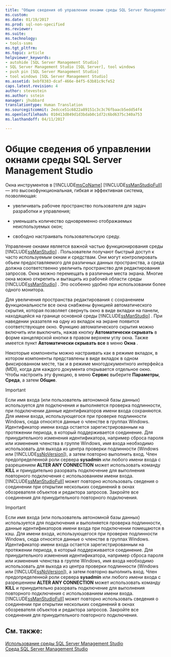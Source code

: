 ```yaml
---
title: "Общие сведения об управлении окнами среды SQL Server Management Studio | Документация Майкрософт"
ms.custom: 
ms.date: 01/19/2017
ms.prod: sql-non-specified
ms.reviewer: 
ms.suite: 
ms.technology:
- tools-ssms
ms.tgt_pltfrm: 
ms.topic: article
helpviewer_keywords:
- autohide [SQL Server Management Studio]
- SQL Server Management Studio [SQL Server], tool windows
- push pin [SQL Server Management Studio]
- tool windows [SQL Server Management Studio]
ms.assetid: bebf8383-dcaf-466e-84f5-63b81c9cfe52
caps.latest.revision: 4
author: stevestein
ms.author: sstein
manager: jhubbard
translationtype: Human Translation
ms.sourcegitcommit: 2edcce51c6822a89151c3c3c76fbaacb5edd54f4
ms.openlocfilehash: 010413d849d1d3bdab0c1d72c6bd6375c340a753
ms.lasthandoff: 04/11/2017

---
```

# <a name="understand-sql-server-management-studio-windows-management"></a>Общие сведения об управлении окнами среды SQL Server Management Studio
Окна инструментов в [!INCLUDE[msCoName](../includes/msconame_md.md)] [!INCLUDE[ssManStudioFull](../includes/ssmanstudiofull_md.md)] — это высокофункциональная, гибкая и эффективная система, позволяющая:  
  
-   увеличивать рабочее пространство пользователя для задач разработки и управления;  
  
-   уменьшать количество одновременно отображаемых неиспользуемых окон;  
  
-   свободно настраивать пользовательскую среду.  
  
Управление окнами является важной частью функционирования среды [!INCLUDE[ssManStudio](../includes/ssmanstudio_md.md)] . Пользователи получают быстрый доступ к часто используемым окнам и средствам. Они могут контролировать объем предоставляемого для различных данных пространства, а среда должна соответственно увеличить пространство для редактирования запросов. Окна можно перемещать в различные места экрана. Многие окна можно открепить и вытащить из рабочей области среды [!INCLUDE[ssManStudio](../includes/ssmanstudio_md.md)] . Это особенно удобно при использовании более одного монитора.  
  
Для увеличения пространства редактирования с сохранением функциональности все окна снабжены функцией автоматического скрытия, которая позволяет свернуть окно в виде вкладки на панели, находящейся на границе основной среды [!INCLUDE[ssManStudio](../includes/ssmanstudio_md.md)] . При наведении указателя на одну из вкладок на экране появится соответствующее окно. Функцию автоматического скрытия можно включить или выключить, нажав кнопку **Автоматически скрывать** в форме канцелярской кнопки в правом верхнем углу окна. Также имеется пункт **Автоматически скрывать все** в меню **Окна** .  
  
Некоторые компоненты можно настраивать как в режиме вкладок, в котором компоненты представлены в виде вкладок в одном фиксированном месте, так и в режиме многодокументного интерфейса (MDI), когда для каждого документа открывается отдельное окно. Чтобы настроить эту функцию, в меню **Сервис** выберите **Параметры**, **Среда**, а затем **Общие**.  
  
> [!IMPORTANT]  
> Если имя входа (или пользователь автономной базы данных) используется для подключения и выполняется проверка подлинности, при подключении данные идентификаторов имени входа сохраняются. Для имени входа, использующегося при проверке подлинности Windows, сюда относятся данные о членстве в группах Windows. Идентификатор имени входа остается зарегистрированным на протяжении периода, в который поддерживается соединение. Для принудительного изменения идентификатора, например сброса пароля или изменения членства в группе Windows, имя входа необходимо использовать для выхода из центра проверки подлинности (Windows или [!INCLUDE[ssNoVersion](../includes/ssnoversion_md.md)]), а затем повторно выполнить вход. Член предопределенной роли сервера **sysadmin** или любого имени входа с разрешением **ALTER ANY CONNECTION** может использовать команду **KILL** и принудительно разорвать подключение для выполнения повторного подключения с использованием имени входа. [!INCLUDE[ssManStudioFull](../includes/ssmanstudiofull_md.md)] может повторно использовать сведения о соединении при открытии нескольких соединений в окнах обозревателя объектов и редактора запросов. Закройте все соединения для принудительного повторного подключения.  
  
> [!IMPORTANT]  
> Если имя входа (или пользователь автономной базы данных) используется для подключения и выполняется проверка подлинности, данные идентификаторов имени входа при подключении помещаются в кэш. Для имени входа, использующегося при проверке подлинности Windows, сюда относятся данные о членстве в группах Windows. Идентификатор имени входа остается зарегистрированным на протяжении периода, в который поддерживается соединение. Для принудительного изменения идентификатора, например сброса пароля или изменения членства в группе Windows, имя входа необходимо использовать для выхода из центра проверки подлинности (Windows или [!INCLUDE[ssNoVersion](../includes/ssnoversion_md.md)]), а затем повторно выполнить вход. Член предопределенной роли сервера **sysadmin** или любого имени входа с разрешением **ALTER ANY CONNECTION** может использовать команду **KILL** и принудительно разорвать подключение для выполнения повторного подключения с использованием имени входа. [!INCLUDE[ssManStudioFull](../includes/ssmanstudiofull_md.md)] может повторно использовать сведения о соединении при открытии нескольких соединений в окнах обозревателя объектов и редактора запросов. Закройте все соединения для принудительного повторного подключения.  
  
## <a name="see-also"></a>См. также:  
[Использование среды SQL Server Management Studio](../ssms/use-sql-server-management-studio.md)  
[Среда SQL Server Management Studio](../ssms/the-sql-server-management-studio-environment.md)  
  

